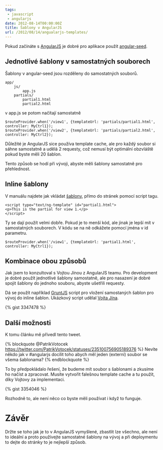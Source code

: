 ```yaml
---
tags:
 - javascript
 - angularjs
date: 2012-08-14T00:00:00Z
title: Šablony v AngularJS
url: /2012/08/14/angualarjs-templates/
---
```


Pokud začínáte s [AngularJS](https://www.angularjs.org) je dobré pro aplikace použít [angular-seed](https://github.com/angular/angular-seed).

<!--more-->

## Jednotlivé šablony v samostatných souborech

Šablony v angular-seed jsou rozděleny do samostatných souborů.

    app/
        js/
            app.js
        partials/
            partial1.html
            partial2.html

v app.js se potom načítají samostatně

    $routeProvider.when('/view1', {templateUrl: 'partials/partial1.html', controller: MyCtrl1});
    $routeProvider.when('/view2', {templateUrl: 'partials/partial2.html', controller: MyCtrl2});

Důležité je AngularJS sice používa template cache, ale pro každý soubor si sáhne samostatně a udělá 2 requesty, což nemusí být optimální obzvláště pokud byste měli 20 šablon.

Tento způsob se hodí při vývoji, abyste měli šablony samostatně pro přehlednost.

## Inline šablony

V manuálu najdete jak vkládat [šablony](https://docs.angularjs.org/api/ng.directive:script), přímo do stránek pomocí script tagu.

    <script type="text/ng-template" id="partial1.html">
    <p>This is the partial for view 1.</p>
    </script>

Ty se dají použít velmi dobře. Pokud je to menší kód, ale jinak je lepší mít v samostatných souborech. V kódu se na ně odkážete pomocí jména v id parametru.

    $routeProvider.when('/view1', {templateUrl: 'partial1.html', controller: MyCtrl1});


## Kombinace obou způsobů

Jak jsem to konzultoval s Vojtou Jínou z AngularJS teamu. Pro development je dobré použít jednotlivé šablony samostatně, ale pro nasazení je dobré spojit šablony do jednoho souboru, abyste ušetřili requesty.

Dá se použít například [GruntJS](https://gruntjs.com/) script pro vložení samostaných šablon pro vývoj do inline šablon. Ukázkový script udělal [Vojta Jína](https://github.com/vojtajina).

{% gist 3347478 %}

## Další možnosti

K tomu článku mě přivedl tento tweet.

{% blockquote @PatrikVotocek https://twitter.com/PatrikVotocek/statuses/235100756905189376 %}
Nevíte někdo jak v #angularjs docílit toho abych měl jeden (externí) soubor se všema šablonama?
{% endblockquote %}

To by předpokládalo řešení, že budeme mít soubor s šablonami a zkusíme ho načíst a zpracovat. Musíte vytvořit falešnou template cache a tu použít, díky Vojtovy za implementaci.

{% gist 3354046 %}

Rozhodně to, ale není něco co byste měli používat i když to funguje.

# Závěr

Držte se toho jak je to v AngularJS vymyšlené, zbastlit lze všechno, ale není to ideální a proto používejte samostatné šablony na vývoj a při deploymentu to dejte do stránky to je nejlepší způsob.
